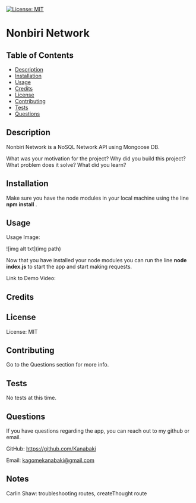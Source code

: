 [![License: MIT](https://img.shields.io/badge/License-MIT-yellow.svg)](https://opensource.org/licenses/MIT)

# Nonbiri Network
  ## Table of Contents
- [Description](#description)
- [Installation](#installation)
- [Usage](#usage)
- [Credits](#credits)
- [License](#license)
- [Contributing](#contributing)
- [Tests](#tests)
- [Questions](#questions)

## Description 
Nonbiri Network is a NoSQL Network API using Mongoose DB.

What was your motivation for the project?
Why did you build this project?
What problem does it solve?
What did you learn?


## Installation
Make sure you have the node modules in your local machine using the line **npm install** .

## Usage
Usage Image:

![img alt txt](img path)

Now that you have installed your node modules you can run the line **node index.js** to start the app and start making requests.

Link to Demo Video: 


## Credits



## License
License: MIT

## Contributing 
Go to the Questions section for more info.

## Tests 
No tests at this time.

## Questions 
If you have questions regarding the app, you can reach out to my github or email.

GitHub: https://github.com/Kanabaki

Email: kagomekanabaki@gmail.com

## Notes
Carlin Shaw: troubleshooting routes, createThought route